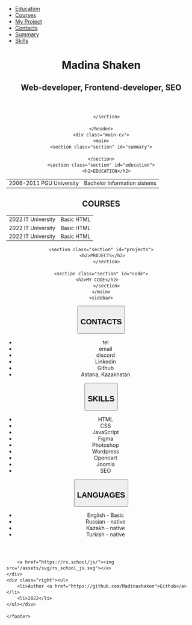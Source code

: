 
<!DOCTYPE html>
<html lang="en">
<head>
<meta charset="UTF-8">
<meta http-equiv="X-UA-Compatible" content="IE=edge">
<meta name="viewport" content="width=device-width, initial-scale=1.0">
<title>cv</title>
<link rel="stylesheet" href="style.css">
<link rel="icon" href="assets/favicon.ico">
<link rel="preconnect" href="https://fonts.googleapis.com"><link rel="preconnect" href="https://fonts.gstatic.com" crossorigin><link href="https://fonts.googleapis.com/css2?family=Montserrat:ital,wght@0,100;0,200;0,300;0,600;0,700;0,800;1,100;1,200;1,300;1,400;1,600;1,700;1,800&display=swap" rel="stylesheet">
</head>
<body>
<div class="container">
    <nav class="nav">
        <ul class="nav-list">
        <li class="nav-item"><a href="#education" class="nav-link">Education</a></li>
        <li class="nav-item"><a href="#courses" class="nav-link">Courses</a></li>
        <li class="nav-item"><a href="#projects" class="nav-link">My Project</a></li>
          <li class="nav-item"><a href="#contacts" class="nav-link">Contacts</a></li>
          <li class="nav-item"><a href="#summary" class="nav-link">Summary</a></li>
          <li class="nav-item"><a href="#skills" class="nav-link">Skills</a></li>
        </ul>
      </nav>
    <header>
        <h1> Madina Shaken </h1>
        <h2>Web-developer, Frontend-developer, SEO</h2>
        <header class="logo"></header>
        <section class="section" id="profile">
         
        </section>
    
    </header>
    <div class="main-cv">
    <main>
    <section class="section" id="summary">
         
        </section>    
    <section class="section" id="education">
        <h2>EDUCATION</h2>
   <table>
    <tr>
        <td>2006-2011 PGU University</td>
        <td> Bachelor Information sistems</td>
    </tr>
   </table>   
        </section>
    <section class="section" id="courses">
        <h2>COURSES</h2>
    <table>
        <tr>
            <td>2022 IT University</td>
            <td> Basic HTML</td>
        </tr>
        <tr>
            <td>2022 IT University</td>
            <td> Basic HTML</td>
        </tr>
        <tr>
            <td>2022 IT University</td>
            <td> Basic HTML</td>
        </tr>
    </table>        
        </section>

    <section class="section" id="projects">
       <h2>PROJECTS</h2>  
        </section>

    <section class="section" id="code">
     <h2>MY CODE</h2>    
        </section>
    </main>
    <sidebar>
<section class="section" id="contacts">
<button><h2>CONTACTS</h2></button>
<ul>
<li>tel</li>
<li>email</li>
<li>discord</li>
<li>Linkedin</li>
<li>Github</li>
<li>Astana, Kazakhstan</li>
</ul>
    </section>
<section class="section" id="skills">
<button><h2>SKILLS</h2></button>
<ul>
<li> HTML</li>
<li> CSS</li>
<li> JavaScript</li>
<li> Figma</li>
<li> Photoshop</li>
<li> Wordpress</li>
<li> Opencart</li>
<li> Joomla</li>
<li> SEO</li>
</ul>
</section>

<section class="section" id="languages">
<button><h2>LANGUAGES</h2></button>
    <ul>
    <li>English - Basic</li>
    <li>Russian - native</li>
    <li>Kazakh -  native</li>
    <li>Turkish - native</li>
    </ul> 
        </section>
    </sidebar>
</div>
    <footer>
    <div class="left">
        
        <a href="https://rs.school/js/"><img src="/assets/svg/rs_school_js.svg"></a>
    </div>
    <div class="right"><ul>
        <li>Author <a href="https://github.com/Madinashaken">Github</a></li>
        <li>2022</li>
    </ul></div>

    </footer>
</div>

</body>
</html>
